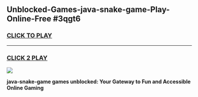 
## Unblocked-Games-java-snake-game-Play-Online-Free #3qgt6
<h3>
<a href="https://us.freeplayer.one?title=java-snake-game&ref=10M">CLICK TO PLAY</a></h3>
<hr>

<h3>
<a href="https://us.freeplayer.one?title=java-snake-game&ref=10M">CLICK 2 PLAY</a>
  
</h3>

<a href="https://us.freeplayer.one?title=java-snake-game&ref=10M"><img src="https://clearcache.store/games.png"></a>


**java-snake-game games unblocked: Your Gateway to Fun and Accessible Online Gaming**
